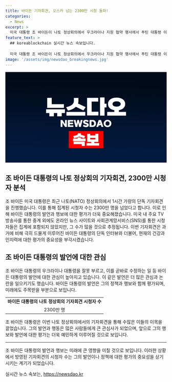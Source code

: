 ```yaml
---
title: 바이든 기자회견, 오스카 넘는 2300만 시청 돌파!
categories:
  - News
excerpt: >
  미국 대통령 조 바이든이 나토 정상회의에서 우크라이나 지원 협약 행사에서 푸틴 대통령 이름을 잘못 부르는 해프닝을 겪었고, 이에 대해 11일 일본언론에선  뉴욕타임스가 1시간 가량 진행된 이번 기자회견의 중계방송 시청자가 2300만여명에 달하며 트럼프 대통령과의 TV토론 시청자수 절반에 달한다고 보도한 것으로 알려졌다. 이는 그의 건강과 인지력 검증으로 주목받았다.
feature_text: >
  ## koreablockchain 실시간 뉴스 속보입니다.

  미국 대통령 조 바이든이 나토 정상회의에서 우크라이나 지원 협약 행사에서 푸틴 대통령 이름을 잘못 부르는 해프닝을 겪었고, 이에 대해 11일 일본언론에선  뉴욕타임스가 1시간 가량 진행된 이번 기자회견의 중계방송 시청자가 2300만여명에 달하며 트럼프 대통령과의 TV토론 시청자수 절반에 달한다고 보도한 것으로 알려졌다. 이는 그의 건강과 인지력 검증으로 주목받았다.
image: '/assets/img/newsdao_breakingnews.jpg'
---
```


<p><img src="/assets/img/newsdao_breakingnews.jpg" alt="koreablockchain 속보" /></p>

<h2 data-ke-size="size26">조 바이든 대통령의 나토 정상회의 기자회견, 2300만 시청자 분석</h2>

<p data-ke-size="size16">조 바이든 미국 대통령은 최근 나토(NATO) 정상회의에서 1시간 가량의 단독 기자회견을 진행했습니다. 이를 통해 집계된 시청자 수는 2300만 명을 넘었다고 합니다. 이로 인해 바이든 대통령의 발언과 행보에 대한 평가가 더욱 중요해졌습니다. 미국 내 주요 TV 방송사를 통한 중계 외에도 온라인 뉴스 사이트와 사회관계망서비스(SNS)를 통한 시청자들은 집계에 포함되지 않았지만, 그 수가 많을 것으로 추정됩니다. 이번 기자회견은 과거에 비해 극히 드물게 이루어진 바이든 대통령의 단독 인터뷰와 더불어, 현재의 건강과 인지력에 대한 평가의 중요성을 부각시켰습니다.</p>

<h2 data-ke-size="size26">조 바이든 대통령의 발언에 대한 관심</h2>

<p data-ke-size="size16">조 바이든 대통령의 우크라이나 대통령을 잘못 부르고, 이를 곧바로 수정하는 일 등 바이든 대통령의 발언에 대한 관심이 높아지고 있습니다. 이 같은 발언은 더 많은 관심과 논란을 일으키기도 했습니다. 바이든 대통령의 발언은 그의 정책과 행보와 함께 평가되며, 미래에도 주목받을 부분으로 보입니다.</p>

<table>
    <tr>
        <td style="text-align: center; height: 17px;"><b>바이든 대통령의 나토 정상회의 기자회견 시청자 수</b></td>
    </tr>
    <tr>
        <td style="text-align: center; height: 17px;">2300만 명</td>
    </tr>
</table>

<p data-ke-size="size16">조 바이든 대통령은 이번 나토 정상회의에서의 기자회견을 통해 수많은 이들의 이목을 끌었습니다. 그의 발언과 행동은 많은 사람들에게 큰 관심사가 되었으며, 앞으로 그의 행보와 발언에 대한 평가는 더욱 예민하게 이루어질 것으로 보입니다.</p>

<hr>

<p data-ke-size="size16">조 바이든 대통령의 발언과 행보는 미래에 큰 영향을 미칠 것으로 보입니다. 이러한 상황에서 방영된 기자회견의 시청자 수는 그의 발언이나 정책에 대한 평가의 중요성을 상기시키는 계기가 되었습니다. </p>
실시간 뉴스 속보는, <a href="https://newsdao.kr" rel="dofollow">https://newsdao.kr</a>


